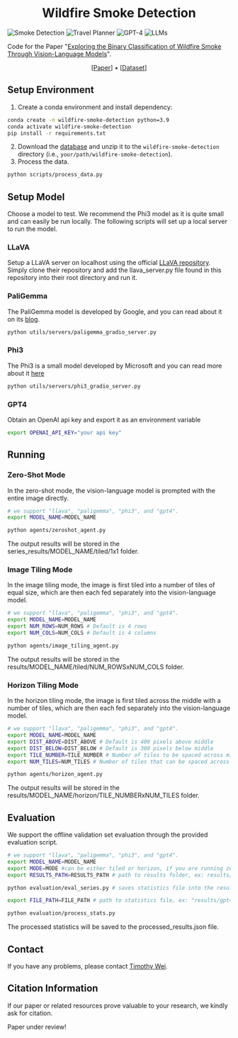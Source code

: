 <h1 align="center">Wildfire Smoke Detection </h1>

![Smoke Detection](https://img.shields.io/badge/Task-Smoke_Detection-blue)
![Travel Planner](https://img.shields.io/badge/Task-Tool_Use-blue) 
![GPT-4](https://img.shields.io/badge/Model-GPT--4-green) 
![LLMs](https://img.shields.io/badge/Model-LLMs-green)

Code for the Paper "[Exploring the Binary Classification of Wildfire Smoke Through Vision-Language Models](http://arxiv.org/abs/2402.01622)".
<!TODO: change link>

<p align="center">
[<a href="http://arxiv.org/abs/2402.01622">Paper</a>] •
[<a href="https://legacy-www.hpwren.ucsd.edu/FIgLib/">Dataset</a>]
</p>


## Setup Environment

1. Create a conda environment and install dependency:
```bash
conda create -n wildfire-smoke-detection python=3.9
conda activate wildfire-smoke-detection
pip install -r requirements.txt
```

2. Download the [database](https://drive.google.com/file/d/1pF1Sw6pBmq2sFkJvm-LzJOqrmfWoQgxE/view?usp=drive_link) and unzip it to the `wildfire-smoke-detection` directory (i.e., `your/path/wildfire-smoke-detection`).
3. Process the data.
```bash
python scripts/process_data.py
```
## Setup Model
Choose a model to test. We recommend the Phi3 model as it is quite small and can easily be run locally. The following scripts will set up a local server to run the model.
### LLaVA
Setup a LLaVA server on localhost using the official [LLaVA repository](https://github.com/haotian-liu/LLaVA). Simply clone their repository and add the llava_server.py file found in this repository into their root directory and run it.

### PaliGemma
The PaliGemma model is developed by Google, and you can read about it on its [blog](https://ai.google.dev/gemma/docs/paligemma).
```bash
python utils/servers/paligemma_gradio_server.py
```
### Phi3
The Phi3 is a small model developed by Microsoft and you can read more about it [here](https://huggingface.co/microsoft/Phi-3-mini-4k-instruct)
```bash
python utils/servers/phi3_gradio_server.py
```
### GPT4
Obtain an OpenAI api key and export it as an environment variable
```bash
export OPENAI_API_KEY="your api key"
```

## Running
### Zero-Shot Mode

In the zero-shot mode, the vision-language model is prompted with the entire image directly.

```bash
# we support "llava", "paligemma", "phi3", and "gpt4".
export MODEL_NAME=MODEL_NAME

python agents/zeroshot_agent.py
```
The output results will be stored in the series_results/MODEL_NAME/tiled/1x1 folder.
### Image Tiling Mode

In the image tiling mode, the image is first tiled into a number of tiles of equal size, which are then each fed separately into the vision-language model.

```bash
# we support "llava", "paligemma", "phi3", and "gpt4".
export MODEL_NAME=MODEL_NAME
export NUM_ROWS=NUM_ROWS # Default is 4 rows
export NUM_COLS=NUM_COLS # Default is 4 columns

python agents/image_tiling_agent.py
```
The output results will be stored in the results/MODEL_NAME/tiled/NUM_ROWSxNUM_COLS folder.

### Horizon Tiling Mode
In the horizon tiling mode, the image is first tiled across the middle with a number of tiles, which are then each fed separately into the vision-language model.
```bash
# we support "llava", "paligemma", "phi3", and "gpt4".
export MODEL_NAME=MODEL_NAME
export DIST_ABOVE=DIST_ABOVE # Default is 400 pixels above middle
export DIST_BELOW=DIST_BELOW # Default is 300 pixels below middle
export TILE_NUMBER=TILE_NUMBER # Number of tiles to be spaced across middle, default 5
export NUM_TILES=NUM_TILES # Number of tiles that can be spaced across the middle, used to calculate the tile width, default is 4 to create overlap

python agents/horizon_agent.py
```
The output results will be stored in the results/MODEL_NAME/horizon/TILE_NUMBERxNUM_TILES folder.
## Evaluation

We support the offline validation set evaluation through the provided evaluation script.

```bash
# we support "llava", "paligemma", "phi3", and "gpt4".
export MODEL_NAME=MODEL_NAME
export MODE=MODE #can be either tiled or horizon, if you are running zero-shot, put tiled
export RESULTS_PATH=RESULTS_PATH # path to results folder, ex: results/gpt4/tiled/4x4

python evaluation/eval_series.py # saves statistics file into the results_path folder

export FILE_PATH=FILE_PATH # path to statistics file, ex: "results/gpt4/tiled/4x4/series_evaluation_stats.json"

python evaluation/process_stats.py
```
The processed statistics will be saved to the processed_results.json file.

## Contact

If you have any problems, please contact 
[Timothy Wei](mailto:timswei@gmail.com).

## Citation Information

If our paper or related resources prove valuable to your research, we kindly ask for citation. 

Paper under review!

